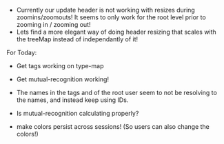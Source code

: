 - Currently our update header is not working with resizes during zoomins/zoomouts! It seems to only work for the root level prior to zooming in / zooming out!
- Lets find a more elegant way of doing header resizing that scales with the treeMap instead of independantly of it!

For Today:
- Get tags working on type-map
- Get mutual-recognition working!

- The names in the tags and of the root user seem to not be resolving to the names, and instead keep using IDs.
- Is mutual-recognition calculating properly?

- make colors persist across sessions! (So users can also change the colors!)
